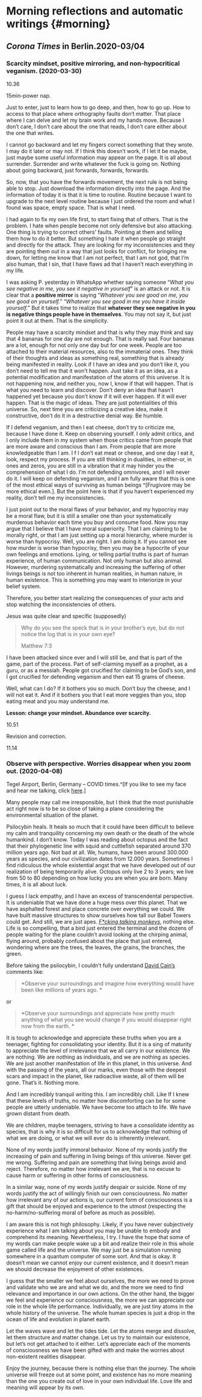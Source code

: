 # Morning reflections and automatic writings {#morning}


## *Corona Times* in Berlin.2020-03/04 


### Scarcity mindset, positive mirroring, and non-hypocritical veganism. (2020-03-30)
 
10.36
 
15min-power nap. 
 
Just to enter, just to learn how to go deep, and then, how to go up. How to access to that place where orthography faults don’t matter. That place where I can delve and let my brain work and my hands move. Because I don’t care, I don’t care about the one that reads, I don’t care either about the one that writes. 
 
I cannot go backward and let my fingers correct something that they wrote. I may do it later or may not. If I think this doesn’t work, if I let it be maybe, just maybe some useful information may appear on the page. It is all about surrender. Surrender and write whatever the fuck is going on. Nothing about going backward, just forwards, forwards, forwards. 
 
So, now, that you have the forwards movement, the next rule is not being able to stop. Just download the information directly into the page. And the information of today it is that it is time to routine. Routine because I want to upgrade to the next level routine because I just ordered the room and what I found was space, empty space. That is what I need. 
 
I had again to fix my own life first, to start fixing that of others. That is the problem. I hate when people become not only defensive but also attacking. One thing is trying to correct others' faults. Pointing at them and telling them how to do it better. But something I hate it when people go straight and directly for the attack. They are looking for my inconsistencies and they are pointing them out in a way that just looks for conflict, for bringing me down, for letting me know that I am not perfect, that I am not god, that I’m also human, that I sin, that I have flaws ad that I haven’t reach everything in my life. 
 
I was asking P. yesterday in WhatsApp whether saying someone “*What you see negative in me, you see it negative in yourself*” is an attack or not. It is clear that a **positive mirror** is saying “*Whatever you see good on me, you see good on yourself.*” “*Whatever you see good in me you have it inside yourself.*” But it takes time to realize that **whatever they see negative in you is negative things people have in themselves**. You may not say it, but just point it out at them. That is the simplicity. 
 
People may have a scarcity mindset and that is why they may think and say that 4 bananas for one day are not enough. That is really sad. Four bananas are a lot, enough for not only one day but for one week. People are too attached to their material resources, also to the immaterial ones. They think of their thoughts and ideas as something real, something that is already being manifested in reality. Look if I have an idea and you don’t like it, you don’t need to tell me that it won’t happen. Just take it as an idea, as a potential modification and manifestation of the atoms of this universe. It is not happening now, and neither you, now I, know if that will happen. That is what you need to learn and discover. Don’t deny an idea that hasn’t happened yet because you don’t know if it will ever happen. If it will ever happen. That is the magic of ideas. They are just potentialities of this universe. So, next time you are criticizing a creative idea, make it constructive, don’t do it in a destructive denial way. Be humble. 
 
If I defend veganism, and then I eat cheese, don’t try to criticize me, because I have done it. Keep on observing yourself. I only admit critics, and I only include them in my system when those critics came from people that are more aware and conscious than I am. From people that are more knowledgeable than I am. I f I don’t eat meat or cheese, and one day I eat it, look, respect my process. If you are still thinking in dualities, in either-or, in ones and zeros, you are still in a vibration that it may hinder you the comprehension of what I do. I’m not defending omnivores, and I will never do it. I will keep on defending veganism, and I am fully aware that this is one of the most ethical ways of surviving as human beings ^[Frugivore may be more ethical even.]. But the point here is that if you haven’t experienced my reality, don’t tell me my inconsistencies. 
 
I just point out to the moral flaws of your behavior, and my hypocrisy may be a moral flaw, but it is still a smaller one than your systematically murderous behavior each time you buy and consume food. Now you may argue that I believe that I have moral superiority. That I am claiming to be morally right, or that I am just setting up a moral hierarchy, where murder is worse than hypocrisy. Well, you are right. I am doing it. If you cannot see how murder is worse than hypocrisy, then you may be a hypocrite of your own feelings and emotions. Lying, or telling partial truths is part of human experience, of human communication. Not only human but also animal. However, murdering systematically and increasing the suffering of other livings beings is not too inherent in human realities, in human nature, in human existence. This is something you may want to interiorize in your belief system.
 
Therefore, you better start realizing the consequences of your acts and stop watching the inconsistencies of others. 
 
Jesus was quite clear and specific (supposedly) 
 
> Why do you see the speck that is in your brother’s eye, but do not notice the log that is in your own eye?
> 
>Matthew 7:3
 
I have been attacked since ever and I will still be, and that is part of the game, part of the process. Part of self-claiming myself as a prophet, as a guru, or as a messiah. People got crucified for claiming to be God’s son, and I got crucified for defending veganism and then eat 15 grams of cheese. 
 
Well, what can I do? If it bothers you so much. Don’t buy the cheese, and I will not eat it. And if it bothers you that I eat more veggies than you, stop eating meat and you may understand me. 
 
**Lesson: change your mindset. Abundance over scarcity.** 
 
10.51
 
Revision and correction. 
 
11.14
 
 
 
### Observe with perspective. Worries disappear when you zoom out. (2020-04-08)

Tegel Airport, Berlin, Germany – COVID times.^[If you like to see my face and hear me talking, click [here](https://photos.google.com/u/1/photo/AF1QipPbV_wHExFJ8xGO_19g338LBqHV0GT3Vm5OQylm).]

Many people may call me irresponsible, but I think that the most punishable act right now is to be so close of taking a plane considering the environmental situation of the planet. 

Psilocybin heals. It heals so much that it could have been difficult to believe my calm and tranquility concerning my own death or the death of the whole humankind. I don’t know. Today I was reading about octopus and the fact that their phylogenetic line with squid and cuttlefish separated around 370 million years ago. Not bad at all. We, humans, have been around 300.000 years as species, and our civilization dates from 12.000 years. Sometimes I find ridiculous the whole existential angst that we have developed out of our realization of being temporarily alive. Octopus only live 2 to 3 years; we live from 50 to 80 depending on how lucky you are when you are born. Many times, it is all about luck. 

I guess I lack empathy, and I have an excess of transcendental perspective. It is undeniable that we have done a huge mess over this planet. That we have asphalted forest and place concrete over everything we could. We have built massive structures to show ourselves how tall our Babel Towers could get. And still, we are just apes. [*F\*cking talking monkeys*]( https://carlitofluito.github.io/letters2019_20/ohm-namae.html), nothing else. Life is so compelling, that a bird just entered the terminal and the dozens of people waiting for the plane couldn’t avoid looking at the chirping animal, flying around, probably confused about the place that just entered, wondering where are the trees, the leaves, the grains, the branches, the green. 

Before taking the psilocybin, I couldn’t fully understand [David Cain’s](www.raptitude.com) comments like: 

>*Observe your surroundings and imagine how everything would have been like millions of years ago. *

or

> *Observe your surroundings and appreciate how pretty much anything of what you see would change if you would disappear right now from the earth. *

It is tough to acknowledge and appreciate these truths when you are a teenager, fighting for consolidating your identity. But it is a sing of maturity to appreciate the level of irrelevance that we all carry in our existence. We are nothing. We are nothing as individuals, and we are nothing as species. We are just another manifestation of life in this planet, in this universe. And with the passing of the years, all our marks, even those with the deepest scars and impact in the planet, like radioactive waste, all of them will be gone. That’s it. Nothing more. 

And I am incredibly tranquil writing this. I am incredibly chill. Like If I knew that these levels of truths, no matter how discomforting can be for some people are utterly undeniable. We have become too attach to life. We have grown distant from death. 

We are children, maybe teenagers, striving to have  a consolidate identity as species, that is why it is so difficult for us to acknowledge that nothing of what we are doing, or what we will ever do is inherently irrelevant. 

None of my words justify immoral behavior. None of my words justify the increasing of pain and suffering in living beings of this universe. Never get me wrong. Suffering and pain are something that living beings avoid and reject. Therefore, no matter how irrelevant we are, that is no excuse to cause harm or suffering in other forms of consciousness. 

In a similar way, none of my words justify despair or suicide. None of my words justify the act of willingly finish our own consciousness. No matter how irrelevant any of our actions is, our current form of consciousness is a gift that should be enjoyed and experience to the utmost (respecting the no-harm/no-suffering moral of before as much as possible). 

I am aware this is not high philosophy. Likely, if you have never subjectively experience what I am talking about you may be unable to embody and comprehend its meaning. Nevertheless, I try. I have the hope that some of my words can make people wake up a bit and realize their role in this whole game called life and the universe. We may just be a simulation running somewhere in a quantum computer of some sort. And that is okay. It doesn’t mean we cannot enjoy our current existence, and it doesn’t mean we should decrease the enjoyment of other existences. 

I guess that the smaller we feel about ourselves, the more we need to prove and validate who we are and what we do, and the more we need to find relevance and importance in our own actions. On the other hand, the bigger we feel and experience our consciousness, the more we can appreciate our role in the whole life performance. Individually, we are just tiny atoms in the whole history of the universe. The whole human species is just a drop in the ocean of life and evolution in planet earth. 

Let the waves wave and let the tides tide. Let the atoms merge and dissolve, let them structure and matter change. Let us try to maintain our existence, but let’s not get attached to it either. Let’s appreciate each of the moments of consciousness we have been gifted with and make the worries about non-existent realities disappear. 

Enjoy the journey, because there is nothing else than the journey. The whole universe will freeze out at some point, and existence has no more meaning than the one you create out of love in your own individual life. Love life and meaning will appear by its own. 





